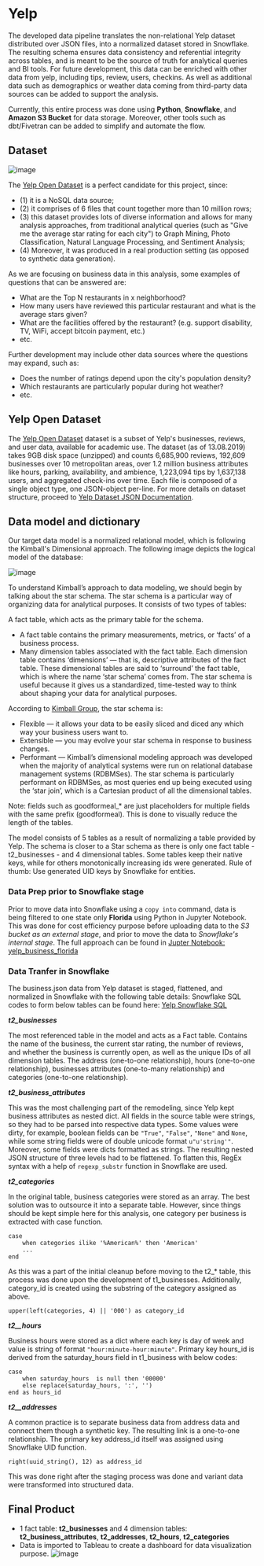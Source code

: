 
# Yelp

The developed data pipeline translates the non-relational Yelp dataset distributed over JSON files, into a normalized dataset stored in Snowflake. The resulting schema ensures data consistency and referential integrity across tables, and is meant to be the source of truth for analytical queries and BI tools. For future development, this data can be enriched with other data from yelp, including tips, review, users, checkins. As well as additional data such as demographics or weather data coming from third-party data sources can be added to support the analysis.

Currently, this entire process was done using **Python**, **Snowflake**, and **Amazon S3 Bucket** for data storage. Moreover, other tools such as dbt/Fivetran can be added to simplify and automate the flow.


## Dataset

![image](https://upload.wikimedia.org/wikipedia/commons/a/ad/Yelp_Logo.svg)

The [Yelp Open Dataset](https://www.yelp.com/dataset) is a perfect candidate for this project, since:

- (1) it is a NoSQL data source;
- (2) it comprises of 6 files that count together more than 10 million rows;
- (3) this dataset provides lots of diverse information and allows for many analysis approaches, from traditional analytical queries (such as "Give me the average star rating for each city") to Graph Mining, Photo Classification, Natural Language Processing, and Sentiment Analysis;
- (4) Moreover, it was produced in a real production setting (as opposed to synthetic data generation).

As we are focusing on business data in this analysis, some examples of questions that can be answered are:
- What are the Top N restaurants in x neighborhood?
- How many users have reviewed this particular restaurant and what is the average stars given?
- What are the facilities offered by the restaurant? (e.g. support disability, TV, WiFi, accept bitcoin payment, etc.)
- etc.

Further development may include other data sources where the questions may expand, such as:
- Does the number of ratings depend upon the city's population density?
- Which restaurants are particularly popular during hot weather?
- etc.
## Yelp Open Dataset

The [Yelp Open Dataset](https://www.yelp.com/dataset) dataset is a subset of Yelp's businesses, reviews, and user data, available for academic use. The dataset (as of 13.08.2019) takes 9GB disk space (unzipped) and counts 6,685,900 reviews, 192,609 businesses over 10 metropolitan areas, over 1.2 million business attributes like hours, parking, availability, and ambience, 1,223,094 tips by 1,637,138 users, and aggregated check-ins over time. Each file is composed of a single object type, one JSON-object per-line. For more details on dataset structure, proceed to [Yelp Dataset JSON Documentation](https://www.yelp.com/dataset/documentation/main).
## Data model and dictionary

Our target data model is a normalized relational model, which is following the Kimball's Dimensional approach. The following image depicts the logical model of the database:

![image](https://github.com/ismargaretha/yelp/blob/f283bd312c9cf0f646704c9c5690c29ef741ae3e/data_model.png)

To understand Kimball’s approach to data modeling, we should begin by talking about the star schema. The star schema is a particular way of organizing data for analytical purposes. It consists of two types of tables:

A fact table, which acts as the primary table for the schema. 
- A fact table contains the primary measurements, metrics, or ‘facts’ of a business process.
- Many dimension tables associated with the fact table. Each dimension table contains ‘dimensions’ — that is, descriptive attributes of the fact table.
These dimensional tables are said to ‘surround’ the fact table, which is where the name ‘star schema’ comes from. The star schema is useful because it gives us a standardized, time-tested way to think about shaping your data for analytical purposes.


According to [Kimball Group](https://www.kimballgroup.com/data-warehouse-business-intelligence-resources/kimball-techniques/dimensional-modeling-techniques/), the star schema is:
- Flexible — it allows your data to be easily sliced and diced any which way your business users want to.
- Extensible — you may evolve your star schema in response to business changes.
- Performant — Kimball’s dimensional modeling approach was developed when the majority of analytical systems were run on relational database management systems (RDBMSes). The star schema is particularly performant on RDBMSes, as most queries end up being executed using the ‘star join’, which is a Cartesian product of all the dimensional tables.

Note: fields such as goodformeal_* are just placeholders for multiple fields with the same prefix (goodformeal). This is done to visually reduce the length of the tables.

The model consists of 5 tables as a result of normalizing a table provided by Yelp. The schema is closer to a Star schema as there is only one fact table - t2_businesses - and 4 dimensional tables. Some tables keep their native keys, while for others monotonically increasing ids were generated. Rule of thumb: Use generated UID keys by Snowflake for entities.

### Data Prep prior to Snowflake stage ###

Prior to move data into Snowflake using a `copy into` command, data is being filtered to one state only **Florida** using Python in Jupyter Notebook. This was done for cost efficiency purpose before uploading data to the *S3 bucket as an external stage*, and prior to move the data to *Snowflake's internal stage*.
The full approach can be found in [Jupter Notebook: yelp_business_florida](https://github.com/ismargaretha/yelp/blob/28d93800f984cc959b6855133d38b92ff6e3ced0/yelp_business_florida.ipynb)

### Data Tranfer in Snowflake ###

The business.json data from Yelp dataset is staged, flattened, and normalized in Snowflake with the following table details:
Snowflake SQL codes to form below tables can be found here:  [Yelp Snowflake SQL](https://github.com/ismargaretha/yelp/blob/52addc37442ca4bfc74b8eb383d379a483a3ae3f/yelp_snowflake_sql.txt)

***t2_businesses***

The most referenced table in the model and acts as a Fact table. Contains the name of the business, the current star rating, the number of reviews, and whether the business is currently open, as well as the unique IDs of all dimension tables. The address (one-to-one relationship), hours (one-to-one relationship), businesses attributes (one-to-many relationship) and categories (one-to-one relationship).

***t2_business_attributes***

This was the most challenging part of the remodeling, since Yelp kept business attributes as nested dict. All fields in the source table were strings, so they had to be parsed into respective data types. Some values were dirty, for example, boolean fields can be `"True"`, `"False"`, `"None"` and `None`, while some string fields were of double unicode format `u"u'string'"`. Moreover, some fields were dicts formatted as strings. The resulting nested JSON structure of three levels had to be flattened. To flatten this, RegEx syntax with a help of `regexp_substr` function in Snowflake are used.


***t2_categories***

In the original table, business categories were stored as an array. The best solution was to outsource it into a separate table. However, since things should be kept simple here for this analysis, one category per business is extracted with case function.

```
case
    when categories ilike '%American%' then 'American'
    ...
end
```

As this was a part of the initial cleanup before moving to the t2_* table, this process was done upon the development of t1_businesses. Additionally, category_id is created using the substring of the category assigned as above.

`upper(left(categories, 4) || '000') as category_id`

***t2__hours***

Business hours were stored as a dict where each key is day of week and value is string of format `"hour:minute-hour:minute"`.
Primary key hours_id is derived from the saturday_hours field in t1_business with below codes:

```
case
    when saturday_hours  is null then '00000'
    else replace(saturday_hours, ':', '') 
end as hours_id
```

***t2__addresses***

A common practice is to separate business data from address data and connect them though a synthetic key. The resulting link is a one-to-one relationship. The primary key address_id itself was assigned using Snowflake UID function.

`right(uuid_string(), 12) as address_id`

This was done right after the staging process was done and variant data were transformed into structured data.


## Final Product

- 1 fact table: **t2_businesses** and 4 dimension tables: **t2_business_attributes**, **t2_addresses**, **t2_hours**, **t2_categories**
- Data is imported to Tableau to create a dashboard for data visualization purpose. ![image](https://github.com/ismargaretha/yelp/blob/21adb1f23f6b5baaf1cdfc4df73c47ad30f47f84/Yelp%20Recommendations.png)
